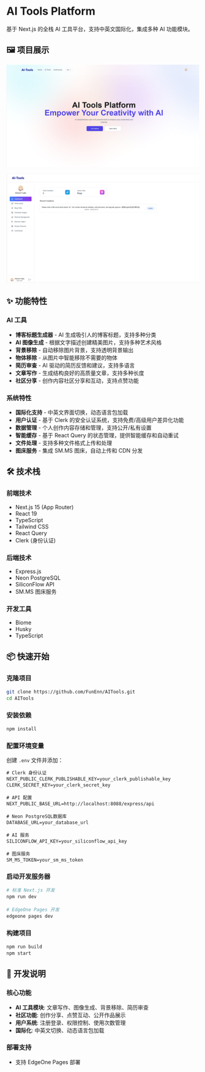 # AI Tools Platform

基于 Next.js 的全栈 AI 工具平台，支持中英文国际化，集成多种 AI 功能模块。

## 🖼️ 项目展示
![AI Tools Platform Demo](public/image2.png)

![AI Tools Platform](public/image.png)

## ✨ 功能特性

### AI 工具
- **博客标题生成器** - AI 生成吸引人的博客标题，支持多种分类
- **AI 图像生成** - 根据文字描述创建精美图片，支持多种艺术风格
- **背景移除** - 自动移除图片背景，支持透明背景输出
- **物体移除** - 从图片中智能移除不需要的物体
- **简历审查** - AI 驱动的简历反馈和建议，支持多语言
- **文章写作** - 生成结构良好的高质量文章，支持多种长度
- **社区分享** - 创作内容社区分享和互动，支持点赞功能

### 系统特性
- **国际化支持** - 中英文界面切换，动态语言包加载
- **用户认证** - 基于 Clerk 的安全认证系统，支持免费/高级用户差异化功能
- **数据管理** - 个人创作内容存储和管理，支持公开/私有设置
- **智能缓存** - 基于 React Query 的状态管理，提供智能缓存和自动重试
- **文件处理** - 支持多种文件格式上传和处理
- **图床服务** - 集成 SM.MS 图床，自动上传和 CDN 分发

## 🛠️ 技术栈

### 前端技术
- Next.js 15 (App Router)
- React 19
- TypeScript
- Tailwind CSS
- React Query
- Clerk (身份认证)

### 后端技术
- Express.js
- Neon PostgreSQL
- SiliconFlow API
- SM.MS 图床服务

### 开发工具
- Biome
- Husky
- TypeScript

## 📦 快速开始

### 克隆项目
```bash
git clone https://github.com/FunEnn/AITools.git
cd AITools
```

### 安装依赖
```bash
npm install
```

### 配置环境变量
创建 `.env` 文件并添加：

```env
# Clerk 身份认证
NEXT_PUBLIC_CLERK_PUBLISHABLE_KEY=your_clerk_publishable_key
CLERK_SECRET_KEY=your_clerk_secret_key

# API 配置
NEXT_PUBLIC_BASE_URL=http://localhost:8088/express/api

# Neon PostgreSQL数据库
DATABASE_URL=your_database_url

# AI 服务
SILICONFLOW_API_KEY=your_siliconflow_api_key

# 图床服务
SM_MS_TOKEN=your_sm_ms_token
```

### 启动开发服务器
```bash
# 标准 Next.js 开发
npm run dev

# EdgeOne Pages 开发
edgeone pages dev
```

### 构建项目
```bash
npm run build
npm start
```

## 📝 开发说明

### 核心功能
- **AI 工具模块**: 文章写作、图像生成、背景移除、简历审查
- **社区功能**: 创作分享、点赞互动、公开作品展示
- **用户系统**: 注册登录、权限控制、使用次数管理
- **国际化**: 中英文切换、动态语言包加载

### 部署支持
- 支持 EdgeOne Pages 部署
